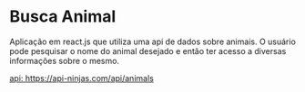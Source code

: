 # Busca Animal

<p> Aplicação em react.js que utiliza uma api de dados sobre animais. O usuário pode pesquisar o nome do animal desejado e então ter acesso a diversas informações sobre o mesmo.</p>
<a href="https://api-ninjas.com/api/animals">api: https://api-ninjas.com/api/animals</a>
